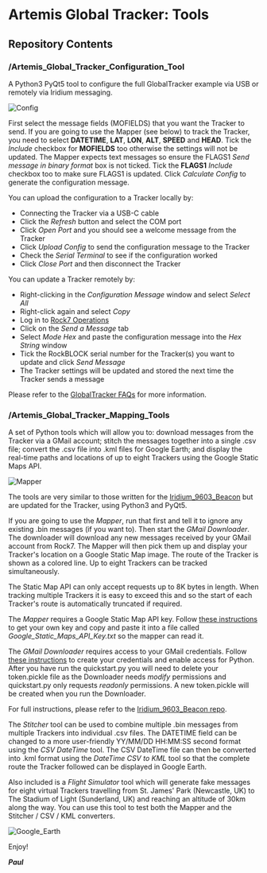 # Artemis Global Tracker: Tools

## Repository Contents

### /Artemis_Global_Tracker_Configuration_Tool

A Python3 PyQt5 tool to configure the full GlobalTracker example via USB or remotely via Iridium messaging.

![Config](https://github.com/PaulZC/Artemis_Global_Tracker/blob/master/img/Config.JPG)

First select the message fields (MOFIELDS) that you want the Tracker to send. If you are going to use the Mapper (see below)
to track the Tracker, you need to select **DATETIME**, **LAT**, **LON**, **ALT**, **SPEED** and **HEAD**. Tick the _Include_ checkbox for **MOFIELDS** too
otherwise the settings will not be updated. The Mapper expects text messages so ensure the FLAGS1 _Send message in binary format_ box
is not ticked. Tick the **FLAGS1** _Include_ checkbox too to make sure FLAGS1 is updated. Click _Calculate Config_ to generate
the configuration message.

You can upload the configuration to a Tracker locally by:
  - Connecting the Tracker via a USB-C cable
  - Click the _Refresh_ button and select the COM port
  - Click _Open Port_ and you should see a welcome message from the Tracker
  - Click _Upload Config_ to send the configuration message to the Tracker
  - Check the _Serial Terminal_ to see if the configuration worked
  - Click _Close Port_ and then disconnect the Tracker
  
You can update a Tracker remotely by:
  - Right-clicking in the _Configuration Message_ window and select _Select All_
  - Right-click again and select _Copy_
  - Log in to [Rock7 Operations](https://rockblock.rock7.com/Operations)
  - Click on the _Send a Message_ tab
  - Select _Mode Hex_ and paste the configuration message into the _Hex String_ window
  - Tick the RockBLOCK serial number for the Tracker(s) you want to update and click _Send Message_
  - The Tracker settings will be updated and stored the next time the Tracker sends a message

Please refer to the [GlobalTracker FAQs](https://github.com/PaulZC/Artemis_Global_Tracker/blob/master/Documentation/GlobalTracker_FAQs/README.md) for more information.

### /Artemis_Global_Tracker_Mapping_Tools

A set of Python tools which will allow you to: download messages from the Tracker via a GMail account; stitch the messages together into a single .csv file;
convert the .csv file into .kml files for Google Earth; and display the real-time paths and locations of up to eight Trackers using the Google Static Maps API.

![Mapper](https://github.com/PaulZC/Artemis_Global_Tracker/blob/master/img/Mapper.JPG)

The tools are very similar to those written for the
[Iridium_9603_Beacon](https://github.com/PaulZC/Iridium_9603_Beacon/blob/master/RockBLOCK.md#tracking-your-beacon-with-an-internet-connection)
but are updated for the Tracker, using Python3 and PyQt5.

If you are going to use the _Mapper_, run that first and tell it to ignore any existing .bin messages (if you want to).
Then start the _GMail Downloader_. The downloader will download any new messages received by your GMail account from Rock7.
The Mapper will then pick them up and display your Tracker's location on a Google Static Map image. The route of the Tracker
is shown as a colored line. Up to eight Trackers can be tracked simultaneously.

The Static Map API can only accept requests up to 8K bytes in length. When tracking multiple Trackers it is easy to exceed this and so the start of
each Tracker's route is automatically truncated if required.

The _Mapper_ requires a Google Static Map API key. Follow [these instructions](https://developers.google.com/maps/documentation/static-maps/get-api-key)
to get your own key and copy and paste it into a file called _Google_Static_Maps_API_Key.txt_ so the mapper can read it.

The _GMail Downloader_ requires access to your GMail credentials. Follow [these instructions](https://developers.google.com/gmail/api/quickstart/python)
to create your credentials and enable access for Python. After you have run the quickstart.py you will need to delete your token.pickle file as the
Downloader needs _modify_ permissions and quickstart.py only requests _readonly_ permissions. A new token.pickle will be created when you run the
Downloader.

For full instructions, please refer to the [Iridium_9603_Beacon repo](https://github.com/PaulZC/Iridium_9603_Beacon/blob/master/RockBLOCK.md#tracking-your-beacon-with-an-internet-connection).

The _Stitcher_ tool can be used to combine multiple .bin messages from multiple Trackers into individual .csv files.
The DATETIME field can be changed to a more user-friendly YY/MM/DD HH:MM:SS second format using the _CSV DateTime_ tool.
The CSV DateTime file can then be converted into .kml format using the _DateTime CSV to KML_ tool so that the complete route
the Tracker followed can be displayed in Google Earth.

Also included is a _Flight Simulator_ tool which will generate fake messages for eight virtual Trackers travelling from
St. James' Park (Newcastle, UK) to The Stadium of Light (Sunderland, UK) and reaching an altitude of 30km along the way.
You can use this tool to test both the Mapper and the Stitcher / CSV / KML converters.

![Google_Earth](https://github.com/PaulZC/Artemis_Global_Tracker/blob/master/img/Google_Earth.JPG)

Enjoy!

_**Paul**_

